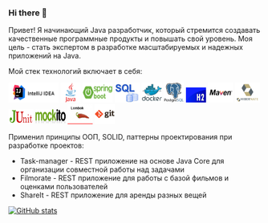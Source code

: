 ### Hi there 👋

<!--
**AleksandrIsa4/AleksandrIsa4** is a ✨ _special_ ✨ repository because its `README.md` (this file) appears on your GitHub profile.

Here are some ideas to get you started:

- 🔭 I’m currently working on ...
- 🌱 I’m currently learning ...
- 👯 I’m looking to collaborate on ...
- 🤔 I’m looking for help with ...
- 💬 Ask me about ...
- 📫 How to reach me: ...
- 😄 Pronouns: ...
- ⚡ Fun fact: ...
-->

Привет! Я начинающий Java разработчик, который стремится создавать качественные программные продукты и повышать свой уровень. Моя цель - стать экспертом в разработке масштабируемых и надежных приложений на Java.

Мой стек технологий включает в себя:
  
<div id="icons">
  <img src="IntelliJ_IDEA_logo.png" title="IntelliJ" alt="IntelliJ" width="100" height="40"/>
  <img src="https://github.com/devicons/devicon/blob/master/icons/java/java-original-wordmark.svg?raw=true" alt="Java" width="40" height="40"/>
  <img src="Spring_boot_icon.jpeg" title="Spring Boot" alt="Spring Boot" width="60" height="40"/>
  <img src="SQL_icon.jpg" title="SQL" alt="SQL" width="50" height="40"/>
  <img src="https://github.com/devicons/devicon/blob/master/icons/docker/docker-original-wordmark.svg?raw=true" title="Docker" alt="Docker" width="40" height="40"/>
  <img src="https://github.com/devicons/devicon/blob/master/icons/postgresql/postgresql-original-wordmark.svg?raw=true" title="PostgreSQL" alt="PostgreSQL" width="40" height="40"/>
  <img src="H2_database_logo.png" title="H2" alt="H2" width="40" height="30"/>
  <img src="Maven_logo.png" title="Maven" alt="Maven" width="50" height="40"/>
  <img src="Hibernate_logo.gif" title="Hibernate" alt="Hibernate" width="50" height="40"/>
  <img src="JUnit_logo.png" title="JUnit" alt="JUnit" width="50" height="30"/>
  <img src="Mockito_Logo.png" title="Mockito" alt="Mockito" width="60" height="30"/>
  <img src="Lombok_logo.png" title="Lombok" alt="Lombok" width="50" height="40"/>
  <img src="https://github.com/devicons/devicon/blob/master/icons/git/git-original-wordmark.svg?raw=true" title="Git" alt="Git" width="40" height="40"/>
</div>
  
  

Применил принципы ООП, SOLID, паттерны проектирования при разработке проектов:
- Task-manager - REST приложение на основе Java Core для организации совместной работы над задачами
- Filmorate - REST приложение для работы с базой фильмов и оценками пользователей
- ShareIt - REST приложение для аренды разных вещей
<!-- - Explore-with-me - REST приложение для организации событий и участия в них. -->

[![GitHub stats](https://github-readme-stats.vercel.app/api?username=AleksandrIsa4)](https://github.com/AleksandrIsa4/github-readme-stats)
